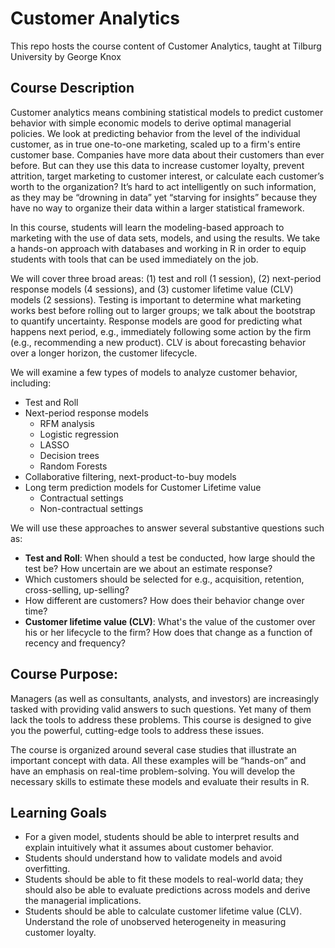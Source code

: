 # Customer Analytics

This repo hosts the course content of Customer Analytics, taught at Tilburg University by George Knox

## Course Description

Customer analytics means combining statistical models to predict customer behavior with simple economic models to derive optimal managerial policies. We look at predicting behavior from the level of the individual customer, as in true one-to-one marketing, scaled up to a firm's entire customer base. Companies have more data about their customers than ever before. But can they use this data to increase customer loyalty, prevent attrition, target marketing to customer interest, or calculate each customer’s worth to the organization?  It’s hard to act intelligently on such information, as they may be “drowning in data” yet “starving for insights” because they have no way to organize their data within a larger statistical framework. 

In this course, students will learn the modeling-based approach to marketing with the use of data sets, models, and using the results. We take a hands-on approach with databases and working in R in order to equip students with tools that can be used immediately on the job.

We will cover three broad areas: (1) test and roll (1 session), (2) next-period response models (4 sessions), and (3) customer lifetime value (CLV) models (2 sessions). Testing is important to determine what marketing works best before rolling out to larger groups; we talk about the bootstrap to quantify uncertainty. Response models are good for predicting what happens next period, e.g., immediately following some action by the firm (e.g., recommending a new product). CLV is about forecasting behavior over a longer horizon, the customer lifecycle.

We will examine a few types of models to analyze customer behavior, including:

* Test and Roll 
* Next-period response models
  - RFM analysis
  - Logistic regression
  - LASSO
  - Decision trees
  - Random Forests
* Collaborative filtering, next-product-to-buy models
* Long term prediction models for Customer Lifetime value
  - Contractual settings
  - Non-contractual settings
 
We will use these approaches to answer several substantive questions such as:

* **Test and Roll**: When should a test be conducted, how large should the test be?  How uncertain are we about an estimate response?
* Which customers should be selected for e.g., acquisition, retention, cross-selling, up-selling?
* How different are customers? How does their behavior change over time?
* **Customer lifetime value (CLV)**: What's the value of the customer over his or her lifecycle to the firm?  How does that change as a function of recency and frequency? 
 
## Course Purpose:

Managers (as well as consultants, analysts, and investors) are increasingly tasked with providing valid answers to such questions. Yet many of them lack the tools to address these problems. This course is designed to give you the powerful, cutting-edge tools to address these issues.

The course is organized around several case studies that illustrate an important concept with data. All these examples will be “hands-on” and have an emphasis on real-time problem-solving. You will develop the necessary skills to estimate these models and evaluate their results in R. 

## Learning Goals

* For a given model, students should be able to interpret results and explain intuitively what it assumes about customer behavior.
* Students should understand how to validate models and avoid overfitting.
* Students should be able to fit these models to real-world data; they should also be able to evaluate predictions across models and derive the managerial implications.
* Students should be able to calculate customer lifetime value (CLV).
Understand the role of unobserved heterogeneity in measuring customer loyalty.
